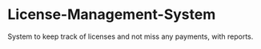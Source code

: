 # License-Management-System
System to keep track of licenses and not miss any payments, with reports.
